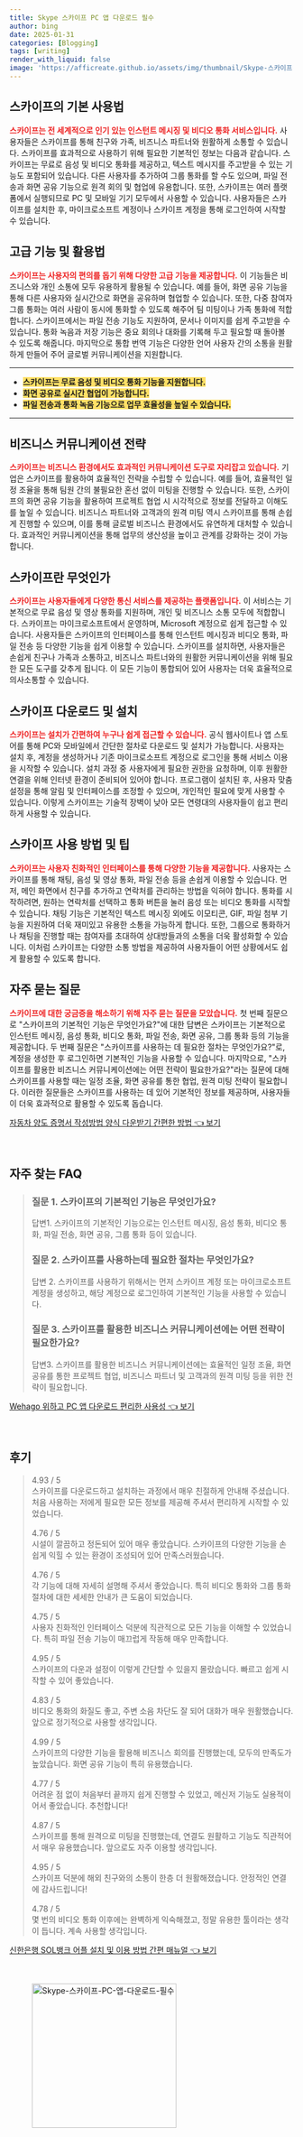 ```yaml
---
title: Skype 스카이프 PC 앱 다운로드 필수
author: bing
date: 2025-01-31
categories: [Blogging]
tags: [writing]
render_with_liquid: false
image: 'https://afficreate.github.io/assets/img/thumbnail/Skype-스카이프-PC-앱-다운로드-필수.webp'
---
```



<h2 id='스카이프의_기본_사용법'>스카이프의 기본 사용법</h2>

<p><b><span style="color: #ee2323;">스카이프는 전 세계적으로 인기 있는 인스턴트 메시징 및 비디오 통화 서비스입니다.</span></b> 사용자들은 스카이프를 통해 친구와 가족, 비즈니스 파트너와 원활하게 소통할 수 있습니다. 스카이프를 효과적으로 사용하기 위해 필요한 기본적인 정보는 다음과 같습니다. 스카이프는 무료로 음성 및 비디오 통화를 제공하고, 텍스트 메시지를 주고받을 수 있는 기능도 포함되어 있습니다. 다른 사용자를 추가하여 그룹 통화를 할 수도 있으며, 파일 전송과 화면 공유 기능으로 원격 회의 및 협업에 유용합니다. 또한, 스카이프는 여러 플랫폼에서 실행되므로 PC 및 모바일 기기 모두에서 사용할 수 있습니다. 사용자들은 스카이프를 설치한 후, 마이크로소프트 계정이나 스카이프 계정을 통해 로그인하여 시작할 수 있습니다.</p>

<h2 id='고급_기능_및_활용법'>고급 기능 및 활용법</h2>

<p><b><span style="color: #ee2323;">스카이프는 사용자의 편의를 돕기 위해 다양한 고급 기능을 제공합니다.</span></b> 이 기능들은 비즈니스와 개인 소통에 모두 유용하게 활용될 수 있습니다. 예를 들어, 화면 공유 기능을 통해 다른 사용자와 실시간으로 화면을 공유하며 협업할 수 있습니다. 또한, 다중 참여자 그룹 통화는 여러 사람이 동시에 통화할 수 있도록 해주어 팀 미팅이나 가족 통화에 적합합니다. 스카이프에서는 파일 전송 기능도 지원하여, 문서나 이미지를 쉽게 주고받을 수 있습니다. 통화 녹음과 저장 기능은 중요 회의나 대화를 기록해 두고 필요할 때 돌아볼 수 있도록 해줍니다. 마지막으로 통합 번역 기능은 다양한 언어 사용자 간의 소통을 원활하게 만들어 주어 글로벌 커뮤니케이션을 지원합니다.</p>

<hr />

<ul>
    <li><b><span style="background-color: #ffe066;">스카이프는 무료 음성 및 비디오 통화 기능을 지원합니다.</span></b></li>
    <li><b><span style="background-color: #ffe066;">화면 공유로 실시간 협업이 가능합니다.</span></b></li>
    <li><b><span style="background-color: #ffe066;">파일 전송과 통화 녹음 기능으로 업무 효율성을 높일 수 있습니다.</span></b></li>
</ul>

<hr />

<h2 id='비즈니스_커뮤니케이션_전략'>비즈니스 커뮤니케이션 전략</h2>

<p><b><span style="color: #ee2323;">스카이프는 비즈니스 환경에서도 효과적인 커뮤니케이션 도구로 자리잡고 있습니다.</span></b> 기업은 스카이프를 활용하여 효율적인 전략을 수립할 수 있습니다. 예를 들어, 효율적인 일정 조율을 통해 팀원 간의 불필요한 혼선 없이 미팅을 진행할 수 있습니다. 또한, 스카이프의 화면 공유 기능을 활용하여 프로젝트 협업 시 시각적으로 정보를 전달하고 이해도를 높일 수 있습니다. 비즈니스 파트너와 고객과의 원격 미팅 역시 스카이프를 통해 손쉽게 진행할 수 있으며, 이를 통해 글로벌 비즈니스 환경에서도 유연하게 대처할 수 있습니다. 효과적인 커뮤니케이션을 통해 업무의 생산성을 높이고 관계를 강화하는 것이 가능합니다.</p>

<h2 id='스카이프란_무엇인가'>스카이프란 무엇인가</h2>

<p><b><span style="color: #ee2323;">스카이프는 사용자들에게 다양한 통신 서비스를 제공하는 플랫폼입니다.</span></b> 이 서비스는 기본적으로 무료 음성 및 영상 통화를 지원하며, 개인 및 비즈니스 소통 모두에 적합합니다. 스카이프는 마이크로소프트에서 운영하며, Microsoft 계정으로 쉽게 접근할 수 있습니다. 사용자들은 스카이프의 인터페이스를 통해 인스턴트 메시징과 비디오 통화, 파일 전송 등 다양한 기능을 쉽게 이용할 수 있습니다. 스카이프를 설치하면, 사용자들은 손쉽게 친구나 가족과 소통하고, 비즈니스 파트너와의 원활한 커뮤니케이션을 위해 필요한 모든 도구를 갖추게 됩니다. 이 모든 기능이 통합되어 있어 사용자는 더욱 효율적으로 의사소통할 수 있습니다.</p>

<h2 id='스카이프_다운로드_및_설치'>스카이프 다운로드 및 설치</h2>

<p><b><span style="color: #ee2323;">스카이프는 설치가 간편하여 누구나 쉽게 접근할 수 있습니다.</span></b> 공식 웹사이트나 앱 스토어를 통해 PC와 모바일에서 간단한 절차로 다운로드 및 설치가 가능합니다. 사용자는 설치 후, 계정을 생성하거나 기존 마이크로소프트 계정으로 로그인을 통해 서비스 이용을 시작할 수 있습니다. 설치 과정 중 사용자에게 필요한 권한을 요청하며, 이후 원활한 연결을 위해 인터넷 환경이 준비되어 있어야 합니다. 프로그램이 설치된 후, 사용자 맞춤 설정을 통해 알림 및 인터페이스를 조정할 수 있으며, 개인적인 필요에 맞게 사용할 수 있습니다. 이렇게 스카이프는 기술적 장벽이 낮아 모든 연령대의 사용자들이 쉽고 편리하게 사용할 수 있습니다.</p>

<h2 id='스카이프_사용_방법_및_팁'>스카이프 사용 방법 및 팁</h2>

<p><b><span style="color: #ee2323;">스카이프는 사용자 친화적인 인터페이스를 통해 다양한 기능을 제공합니다.</span></b> 사용자는 스카이프를 통해 채팅, 음성 및 영상 통화, 파일 전송 등을 손쉽게 이용할 수 있습니다. 먼저, 메인 화면에서 친구를 추가하고 연락처를 관리하는 방법을 익혀야 합니다. 통화를 시작하려면, 원하는 연락처를 선택하고 통화 버튼을 눌러 음성 또는 비디오 통화를 시작할 수 있습니다. 채팅 기능은 기본적인 텍스트 메시징 외에도 이모티콘, GIF, 파일 첨부 기능을 지원하여 더욱 재미있고 유용한 소통을 가능하게 합니다. 또한, 그룹으로 통화하거나 채팅을 진행할 때는 참여자를 초대하여 상대방들과의 소통을 더욱 활성화할 수 있습니다. 이처럼 스카이프는 다양한 소통 방법을 제공하여 사용자들이 어떤 상황에서도 쉽게 활용할 수 있도록 합니다.</p>

<h2 id='자주_묻는_질문'>자주 묻는 질문</h2>

<p><b><span style="color: #ee2323;">스카이프에 대한 궁금증을 해소하기 위해 자주 묻는 질문을 모았습니다.</span></b> 첫 번째 질문으로 "스카이프의 기본적인 기능은 무엇인가요?"에 대한 답변은 스카이프는 기본적으로 인스턴트 메시징, 음성 통화, 비디오 통화, 파일 전송, 화면 공유, 그룹 통화 등의 기능을 제공합니다. 두 번째 질문은 "스카이프를 사용하는 데 필요한 절차는 무엇인가요?"로, 계정을 생성한 후 로그인하면 기본적인 기능을 사용할 수 있습니다. 마지막으로, "스카이프를 활용한 비즈니스 커뮤니케이션에는 어떤 전략이 필요한가요?"라는 질문에 대해 스카이프를 사용할 때는 일정 조율, 화면 공유를 통한 협업, 원격 미팅 전략이 필요합니다. 이러한 질문들은 스카이프를 사용하는 데 있어 기본적인 정보를 제공하며, 사용자들이 더욱 효과적으로 활용할 수 있도록 돕습니다.</p>


<p><a class="click-button" title="자동차 양도 증명서 작성방법 양식 다운받기 간편한 방법" href="https://afficreate.github.io/posts/%EC%9E%90%EB%8F%99%EC%B0%A8-%EC%96%91%EB%8F%84-%EC%A6%9D%EB%AA%85%EC%84%9C-%EC%9E%91%EC%84%B1%EB%B0%A9%EB%B2%95-%EC%96%91%EC%8B%9D-%EB%8B%A4%EC%9A%B4%EB%B0%9B%EA%B8%B0-%EA%B0%84%ED%8E%B8%ED%95%9C-%EB%B0%A9%EB%B2%95/" rel="dofollow">자동차 양도 증명서 작성방법 양식 다운받기 간편한 방법 👈 보기</a></p><br>
<h2 id='자주_찾는_FAQ'>자주 찾는 FAQ</h2>
<div itemscope="" itemtype="https://schema.org/FAQPage"> 
<blockquote> 
<div itemscope="" itemprop="mainEntity" itemtype="https://schema.org/Question"> 
<h3 itemprop="name">질문 1. 스카이프의 기본적인 기능은 무엇인가요?</h3> 
<div itemscope="" itemprop="acceptedAnswer" itemtype="https://schema.org/Answer"> 
<span itemprop="text"> 
<p>답변1. 스카이프의 기본적인 기능으로는 인스턴트 메시징, 음성 통화, 비디오 통화, 파일 전송, 화면 공유, 그룹 통화 등이 있습니다.</p> 
</span> 
</div> 
</div> 

<div itemscope="" itemprop="mainEntity" itemtype="https://schema.org/Question"> 
<h3 itemprop="name">질문 2. 스카이프를 사용하는데 필요한 절차는 무엇인가요?</h3> 
<div itemscope="" itemprop="acceptedAnswer" itemtype="https://schema.org/Answer"> 
<span itemprop="text"> 
<p>답변 2. 스카이프를 사용하기 위해서는 먼저 스카이프 계정 또는 마이크로소프트 계정을 생성하고, 해당 계정으로 로그인하여 기본적인 기능을 사용할 수 있습니다.</p> 
</span> 
</div> 
</div> 

<div itemscope="" itemprop="mainEntity" itemtype="https://schema.org/Question"> 
<h3 itemprop="name">질문 3. 스카이프를 활용한 비즈니스 커뮤니케이션에는 어떤 전략이 필요한가요?</h3> 
<div itemscope="" itemprop="acceptedAnswer" itemtype="https://schema.org/Answer"> 
<span itemprop="text"> 
<p>답변3. 스카이프를 활용한 비즈니스 커뮤니케이션에는 효율적인 일정 조율, 화면 공유를 통한 프로젝트 협업, 비즈니스 파트너 및 고객과의 원격 미팅 등을 위한 전략이 필요합니다.</p> 
</span> 
</div> 
</div> 
</blockquote> 
</div>
<p><a class="click-button" title="Wehago 위하고 PC 앱 다운로드 편리한 사용성" href="https://afficreate.github.io/posts/Wehago-%EC%9C%84%ED%95%98%EA%B3%A0-PC-%EC%95%B1-%EB%8B%A4%EC%9A%B4%EB%A1%9C%EB%93%9C-%ED%8E%B8%EB%A6%AC%ED%95%9C-%EC%82%AC%EC%9A%A9%EC%84%B1/" rel="dofollow">Wehago 위하고 PC 앱 다운로드 편리한 사용성 👈 보기</a></p><br>
<h2 id='후기'>후기</h2>
<div itemscope itemtype="https://schema.org/Product">
  <blockquote>
  <div itemprop="review" itemscope itemtype="https://schema.org/Review">
      <div itemprop="reviewRating" itemscope itemtype="https://schema.org/Rating"> <span itemprop="ratingValue">4.93</span> / <span itemprop="bestRating">5</span> </div>
      <span itemprop="reviewBody">스카이프를 다운로드하고 설치하는 과정에서 매우 친절하게 안내해 주셨습니다. 처음 사용하는 저에게 필요한 모든 정보를 제공해 주셔서 편리하게 시작할 수 있었습니다.</span>
  </div>
  <br>
  <div itemprop="review" itemscope itemtype="https://schema.org/Review">
      <div itemprop="reviewRating" itemscope itemtype="https://schema.org/Rating"> <span itemprop="ratingValue">4.76</span> / <span itemprop="bestRating">5</span> </div>
      <span itemprop="reviewBody">시설이 깔끔하고 정돈되어 있어 매우 좋았습니다. 스카이프의 다양한 기능을 손쉽게 익힐 수 있는 환경이 조성되어 있어 만족스러웠습니다.</span>
  </div>
  <br>
  <div itemprop="review" itemscope itemtype="https://schema.org/Review">
      <div itemprop="reviewRating" itemscope itemtype="https://schema.org/Rating"> <span itemprop="ratingValue">4.76</span> / <span itemprop="bestRating">5</span> </div>
      <span itemprop="reviewBody">각 기능에 대해 자세히 설명해 주셔서 좋았습니다. 특히 비디오 통화와 그룹 통화 절차에 대한 세세한 안내가 큰 도움이 되었습니다.</span>
  </div>
  <br>
  <div itemprop="review" itemscope itemtype="https://schema.org/Review">
      <div itemprop="reviewRating" itemscope itemtype="https://schema.org/Rating"> <span itemprop="ratingValue">4.75</span> / <span itemprop="bestRating">5</span> </div>
      <span itemprop="reviewBody">사용자 친화적인 인터페이스 덕분에 직관적으로 모든 기능을 이해할 수 있었습니다. 특히 파일 전송 기능이 매끄럽게 작동해 매우 만족합니다.</span>
  </div>
  <br>
  <div itemprop="review" itemscope itemtype="https://schema.org/Review">
      <div itemprop="reviewRating" itemscope itemtype="https://schema.org/Rating"> <span itemprop="ratingValue">4.95</span> / <span itemprop="bestRating">5</span> </div>
      <span itemprop="reviewBody">스카이프의 다운과 설정이 이렇게 간단할 수 있을지 몰랐습니다. 빠르고 쉽게 시작할 수 있어 좋았습니다.</span>
  </div>
  <br>
  <div itemprop="review" itemscope itemtype="https://schema.org/Review">
      <div itemprop="reviewRating" itemscope itemtype="https://schema.org/Rating"> <span itemprop="ratingValue">4.83</span> / <span itemprop="bestRating">5</span> </div>
      <span itemprop="reviewBody">비디오 통화의 화질도 좋고, 주변 소음 차단도 잘 되어 대화가 매우 원활했습니다. 앞으로 정기적으로 사용할 생각입니다.</span>
  </div>
  <br>
  <div itemprop="review" itemscope itemtype="https://schema.org/Review">
      <div itemprop="reviewRating" itemscope itemtype="https://schema.org/Rating"> <span itemprop="ratingValue">4.99</span> / <span itemprop="bestRating">5</span> </div>
      <span itemprop="reviewBody">스카이프의 다양한 기능을 활용해 비즈니스 회의를 진행했는데, 모두의 만족도가 높았습니다. 화면 공유 기능이 특히 유용했습니다.</span>
  </div>
  <br>
  <div itemprop="review" itemscope itemtype="https://schema.org/Review">
      <div itemprop="reviewRating" itemscope itemtype="https://schema.org/Rating"> <span itemprop="ratingValue">4.77</span> / <span itemprop="bestRating">5</span> </div>
      <span itemprop="reviewBody">어려운 점 없이 처음부터 끝까지 쉽게 진행할 수 있었고, 메신저 기능도 실용적이어서 좋았습니다. 추천합니다!</span>
  </div>
  <br>
  <div itemprop="review" itemscope itemtype="https://schema.org/Review">
      <div itemprop="reviewRating" itemscope itemtype="https://schema.org/Rating"> <span itemprop="ratingValue">4.87</span> / <span itemprop="bestRating">5</span> </div>
      <span itemprop="reviewBody">스카이프를 통해 원격으로 미팅을 진행했는데, 연결도 원활하고 기능도 직관적어서 매우 유용했습니다. 앞으로도 자주 이용할 생각입니다.</span>
  </div>
  <br>
  <div itemprop="review" itemscope itemtype="https://schema.org/Review">
      <div itemprop="reviewRating" itemscope itemtype="https://schema.org/Rating"> <span itemprop="ratingValue">4.95</span> / <span itemprop="bestRating">5</span> </div>
      <span itemprop="reviewBody">스카이프 덕분에 해외 친구와의 소통이 한층 더 원활해졌습니다. 안정적인 연결에 감사드립니다!</span>
  </div>
  <br>
  <div itemprop="review" itemscope itemtype="https://schema.org/Review">
      <div itemprop="reviewRating" itemscope itemtype="https://schema.org/Rating"> <span itemprop="ratingValue">4.78</span> / <span itemprop="bestRating">5</span> </div>
      <span itemprop="reviewBody">몇 번의 비디오 통화 이후에는 완벽하게 익숙해졌고, 정말 유용한 툴이라는 생각이 듭니다. 계속 사용할 생각입니다.</span>
  </div>
  </blockquote>
</div>
<p><a class="click-button" title="신한은행 SOL뱅크 어플 설치 및 이용 방법 간편 매뉴얼" href="https://afficreate.github.io/posts/%EC%8B%A0%ED%95%9C%EC%9D%80%ED%96%89-SOL%EB%B1%85%ED%81%AC-%EC%96%B4%ED%94%8C-%EC%84%A4%EC%B9%98-%EB%B0%8F-%EC%9D%B4%EC%9A%A9-%EB%B0%A9%EB%B2%95-%EA%B0%84%ED%8E%B8-%EB%A7%A4%EB%89%B4%EC%96%BC/" rel="dofollow">신한은행 SOL뱅크 어플 설치 및 이용 방법 간편 매뉴얼 👈 보기</a></p><br>
<figure class="image"><img src="https://afficreate.github.io/assets/img/thumbnail/Skype-스카이프-PC-앱-다운로드-필수.webp" alt="Skype-스카이프-PC-앱-다운로드-필수" width="256" height="256"></figure>